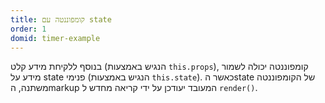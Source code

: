 ```yaml
---
title: קומפוננטה עם state
order: 1
domid: timer-example
---
```


בנוסף ללקיחת מידע קלט (הנגיש באמצעות `this.props`), קומפוננטה יכולה לשמור מידע על state פנימי (הנגיש באמצעות `this.state`). כאשר הstate של הקומפוננטה משתנה, הmarkup המעובד יעודכן על ידי קריאה מחדש ל `render()`.
